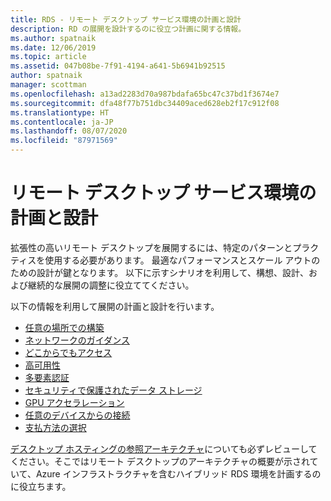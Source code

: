 ```yaml
---
title: RDS - リモート デスクトップ サービス環境の計画と設計
description: RD の展開を設計するのに役立つ計画に関する情報。
ms.author: spatnaik
ms.date: 12/06/2019
ms.topic: article
ms.assetid: 047b08be-7f91-4194-a641-5b6941b92515
author: spatnaik
manager: scottman
ms.openlocfilehash: a13ad2283d70a987bdafa65bc47c37bd1f3674e7
ms.sourcegitcommit: dfa48f77b751dbc34409aced628eb2f17c912f08
ms.translationtype: HT
ms.contentlocale: ja-JP
ms.lasthandoff: 08/07/2020
ms.locfileid: "87971569"
---
```

# <a name="plan-and-design-your-remote-desktop-services-environment"></a>リモート デスクトップ サービス環境の計画と設計

拡張性の高いリモート デスクトップを展開するには、特定のパターンとプラクティスを使用する必要があります。
最適なパフォーマンスとスケール アウトのための設計が鍵となります。 以下に示すシナリオを利用して、構想、設計、および継続的な展開の調整に役立ててください。

以下の情報を利用して展開の計画と設計を行います。

- [任意の場所での構築](rds-plan-build-anywhere.md)
- [ネットワークのガイダンス](network-guidance.md)
- [どこからでもアクセス](rds-plan-access-from-anywhere.md)
- [高可用性](rds-plan-high-availability.md)
- [多要素認証](rds-plan-mfa.md)
- [セキュリティで保護されたデータ ストレージ](rds-plan-secure-data-storage.md)
- [GPU アクセラレーション](rds-graphics-virtualization.md)
- [任意のデバイスからの接続](rds-plan-connect-from-any-device.md)
- [支払方法の選択](rds-plan-choose-how-you-pay.md)

[デスクトップ ホスティングの参照アーキテクチャ](desktop-hosting-reference-architecture.md)についても必ずレビューしてください。そこではリモート デスクトップのアーキテクチャの概要が示されていて、Azure インフラストラクチャを含むハイブリッド RDS 環境を計画するのに役立ちます。
